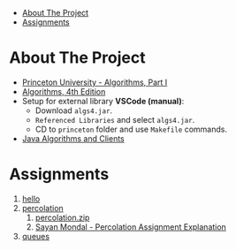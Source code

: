 - [About The Project](#about-the-project)
- [Assignments](#assignments)

# About The Project

- [Princeton University - Algorithms, Part I](https://www.coursera.org/learn/algorithms-part1)
- [Algorithms, 4th Edition](https://algs4.cs.princeton.edu/home/)
- Setup for external library **VSCode (manual)**:
  - Download `algs4.jar`.
  - `Referenced Libraries` and select `algs4.jar`.
  - CD to `princeton` folder and use `Makefile` commands.
- [Java Algorithms and Clients](https://algs4.cs.princeton.edu/code/)

# Assignments

1. [hello](https://coursera.cs.princeton.edu/algs4/assignments/hello/specification.php)
2. [percolation](https://coursera.cs.princeton.edu/algs4/assignments/percolation/specification.php)
   1. [percolation.zip](https://www.cs.princeton.edu/courses/archive/fall24/cos226/assignments/percolation/percolation.zip)
   2. [Sayan Mondal - Percolation Assignment Explanation](https://www.youtube.com/watch?v=gaBWn0gGM4Q)
3. [queues](https://coursera.cs.princeton.edu/algs4/assignments/queues/specification.php)
